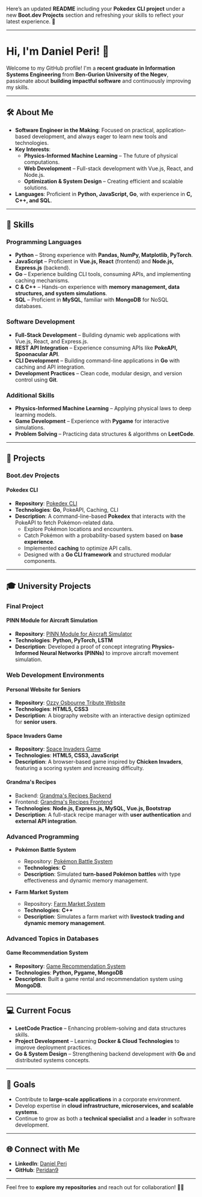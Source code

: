 Here’s an updated **README** including your **Pokedex CLI project** under a new **Boot.dev Projects** section and refreshing your skills to reflect your latest experience. 🚀  

---

# **Hi, I'm Daniel Peri!** 👋  

Welcome to my GitHub profile! I'm a **recent graduate in Information Systems Engineering** from **Ben-Gurion University of the Negev**, passionate about **building impactful software** and continuously improving my skills.  

---

## **🛠️ About Me**  

- **Software Engineer in the Making**: Focused on practical, application-based development, and always eager to learn new tools and technologies.  
- **Key Interests**:  
  - **Physics-Informed Machine Learning** – The future of physical computations.  
  - **Web Development** – Full-stack development with Vue.js, React, and Node.js.  
  - **Optimization & System Design** – Creating efficient and scalable solutions.  
- **Languages**: Proficient in **Python, JavaScript, Go**, with experience in **C, C++, and SQL**.  

---

## **🌟 Skills**  

### **Programming Languages**  
- **Python** – Strong experience with **Pandas, NumPy, Matplotlib, PyTorch**.  
- **JavaScript** – Proficient in **Vue.js, React** (frontend) and **Node.js, Express.js** (backend).  
- **Go** – Experience building CLI tools, consuming APIs, and implementing caching mechanisms.  
- **C & C++** – Hands-on experience with **memory management, data structures, and system simulations**.  
- **SQL** – Proficient in **MySQL**, familiar with **MongoDB** for NoSQL databases.  

### **Software Development**  
- **Full-Stack Development** – Building dynamic web applications with Vue.js, React, and Express.js.  
- **REST API Integration** – Experience consuming APIs like **PokeAPI, Spoonacular API**.  
- **CLI Development** – Building command-line applications in **Go** with caching and API integration.  
- **Development Practices** – Clean code, modular design, and version control using **Git**.  

### **Additional Skills**  
- **Physics-Informed Machine Learning** – Applying physical laws to deep learning models.  
- **Game Development** – Experience with **Pygame** for interactive simulations.  
- **Problem Solving** – Practicing data structures & algorithms on **LeetCode**.  

---

## **📂 Projects**  

### **Boot.dev Projects**  
#### **Pokedex CLI**  
- **Repository**: [Pokedex CLI](https://github.com/Peridan9/Pokedex)  
- **Technologies**: **Go**, PokeAPI, Caching, CLI  
- **Description**: A command-line-based **Pokedex** that interacts with the PokeAPI to fetch Pokémon-related data.  
  - Explore Pokémon locations and encounters.  
  - Catch Pokémon with a probability-based system based on **base experience**.  
  - Implemented **caching** to optimize API calls.  
  - Designed with a **Go CLI framework** and structured modular components.  

---

## **🎓 University Projects**  

### **Final Project**  
#### **PINN Module for Aircraft Simulation**  
- **Repository**: [PINN Module for Aircraft Simulator](https://github.com/Peridan9/PINN-module-for-aircraft-simulator)  
- **Technologies**: **Python, PyTorch, LSTM**  
- **Description**: Developed a proof of concept integrating **Physics-Informed Neural Networks (PINNs)** to improve aircraft movement simulation.  

### **Web Development Environments**  
#### **Personal Website for Seniors**  
- **Repository**: [Ozzy Osbourne Tribute Website](https://github.com/Peridan9/Ozzy-Osbourne)  
- **Technologies**: **HTML5, CSS3**  
- **Description**: A biography website with an interactive design optimized for **senior users**.  

#### **Space Invaders Game**  
- **Repository**: [Space Invaders Game](https://github.com/Peridan9/SpaceShip-Game)  
- **Technologies**: **HTML5, CSS3, JavaScript**  
- **Description**: A browser-based game inspired by **Chicken Invaders**, featuring a scoring system and increasing difficulty.  

#### **Grandma's Recipes**  
- Backend: [Grandma's Recipes Backend](https://github.com/Peridan9/Grandma-s-Recipes-backend)  
- Frontend: [Grandma's Recipes Frontend](https://github.com/Peridan9/Grandma-s-Recipes-Frontend)  
- **Technologies**: **Node.js, Express.js, MySQL, Vue.js, Bootstrap**  
- **Description**: A full-stack recipe manager with **user authentication** and **external API integration**.  

### **Advanced Programming**  
- **Pokémon Battle System**  
  - Repository: [Pokémon Battle System](https://github.com/Peridan9/Pokemon-Battles-Management-1)  
  - **Technologies**: **C**  
  - **Description**: Simulated **turn-based Pokémon battles** with type effectiveness and dynamic memory management.  

- **Farm Market System**  
  - Repository: [Farm Market System](https://github.com/Peridan9/Farm-Market-System)  
  - **Technologies**: **C++**  
  - **Description**: Simulates a farm market with **livestock trading and dynamic memory management**.  

### **Advanced Topics in Databases**  
#### **Game Recommendation System**  
- **Repository**: [Game Recommendation System](https://github.com/Peridan9/Game-Recommendation-System)  
- **Technologies**: **Python, Pygame, MongoDB**  
- **Description**: Built a game rental and recommendation system using **MongoDB**.  

---

## **💻 Current Focus**  

- **LeetCode Practice** – Enhancing problem-solving and data structures skills.  
- **Project Development** – Learning **Docker & Cloud Technologies** to improve deployment practices.  
- **Go & System Design** – Strengthening backend development with **Go** and distributed systems concepts.  

---

## **🎯 Goals**  

- Contribute to **large-scale applications** in a corporate environment.  
- Develop expertise in **cloud infrastructure, microservices, and scalable systems**.  
- Continue to grow as both a **technical specialist** and a **leader** in software development.  

---

## **🌐 Connect with Me**  

- **LinkedIn**: [Daniel Peri](https://www.linkedin.com/in/daniel-peri-5b0a022b1/)  
- **GitHub**: [Peridan9](https://github.com/Peridan9?tab=repositories)  

---

Feel free to **explore my repositories** and reach out for collaboration! 🚀✨  
